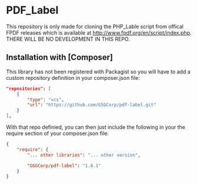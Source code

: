 # PDF_Label
This repository is only made for cloning the PHP_Lable script from offical FPDF releases which is available at http://www.fpdf.org/en/script/index.php. THERE WILL BE NO DEVELOPMENT IN THIS REPO.

## Installation with [Composer]

This library has not been registered with Packagist so you will have to add a custom repository definition in your composer.json file:

```json
"repositories": [
	{
		"type": "vcs",
		"url": "https://github.com/GSGCorp/pdf-label.git"
	}
],
```
With that repo definied, you can then just include the following in your the require section of your composer.json file:

```json
{
	"require": {
		"... other libraries": "... other version",

		"GSGCorp/pdf-label": "1.8.1"
	}
}
```
